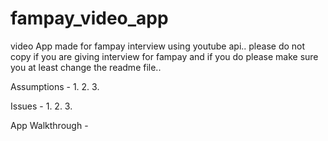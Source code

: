 # fampay_video_app
video App made for fampay interview using youtube api.. please do not copy if you are giving interview for fampay and if you do please make sure you at least change the readme file..

Assumptions - 
1.
2.
3.

Issues - 
1.
2.
3.

App Walkthrough  -

